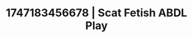 ---
categories:
- VR porn
- Deep touch
- Pegging play
- 3D animation
- Deepthroat
image: /assets/images/1747183456678.jpg
layout: post
seo:
  description: Featured content with exclusive Scat Fetish, ABDL Play. HD images available.
  keywords: Scat Fetish, ABDL Play
  og_image: /assets/images/1747183456678.jpg
  schema_type: VisualArtwork
tags:
- ABDL Play
- '#1747183456678'
- Scat Fetish
title: 1747183456678 | Scat Fetish ABDL Play
---